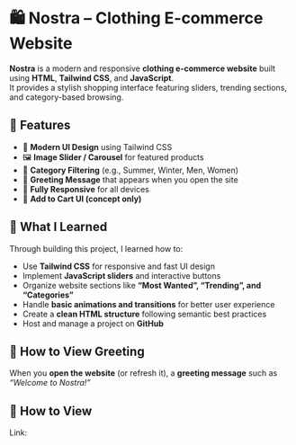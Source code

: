 
# 🛍️ Nostra – Clothing E-commerce Website

**Nostra** is a modern and responsive **clothing e-commerce website** built using **HTML**, **Tailwind CSS**, and **JavaScript**.  
It provides a stylish shopping interface featuring sliders, trending sections, and category-based browsing.


## 🚀 Features 

- 🧥 **Modern UI Design** using Tailwind CSS  
- 🖼️ **Image Slider / Carousel** for featured products  
- 🧩 **Category Filtering** (e.g., Summer, Winter, Men, Women)  
- 💬 **Greeting Message** that appears when you open the site  
- 📱 **Fully Responsive** for all devices  
- 🛒 **Add to Cart UI (concept only)**  



## 🧠 What I Learned

Through building this project, I learned how to:

- Use **Tailwind CSS** for responsive and fast UI design  
- Implement **JavaScript sliders** and interactive buttons  
- Organize website sections like **“Most Wanted”, “Trending”, and “Categories”**  
- Handle **basic animations and transitions** for better user experience  
- Create a **clean HTML structure** following semantic best practices  
- Host and manage a project on **GitHub**



## 💬 How to View Greeting

When you **open the website** (or refresh it), a **greeting message** such as  
 *“Welcome to Nostra!”*  

 ## 💬 How to View
Link:

